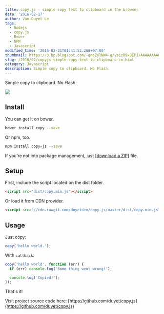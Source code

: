 ```yaml
---
title: copy.js - simple copy text to clipboard in the browser
date: '2016-02-17'
author: Van-Duyet Le
tags:
  - Nodejs
  - copy.js
  - Bower
  - NPM
  - Javascript
modified_time: '2016-02-21T01:41:52.268+07:00'
thumbnail: https://3.bp.blogspot.com/-qnoZylNW4-g/VsizR9xBEPI/AAAAAAAAQAw/fR-qHa0ccjk/s1600/copyjs.png
slug: /2016/02/copyjs-simple-copy-text-to-clipboard-in.html
category: Javascript
description: Simple copy to clipboard. No Flash.
---
```


Simple copy to clipboard. No Flash.

![](https://3.bp.blogspot.com/-qnoZylNW4-g/VsizR9xBEPI/AAAAAAAAQAw/fR-qHa0ccjk/s1600/copyjs.png)

## Install

You can get it on bower.

```bash
bower install copy --save
```

Or npm, too.

```bash
npm install copy-js --save
```

If you're not into package management, just [[download a ZIP]](https://github.com/duyet/copy.js/archive/master.zip) file.

## Setup

First, include the script located on the dist folder.

```html
<script src="dist/copy.min.js"></script>
```

Or load it from CDN provider.

```html
<script src="//cdn.rawgit.com/duyetdev/copy.js/master/dist/copy.min.js"></script>
```

## Usage

Just copy:

```js
copy('hello world.');
```

With `callback`:

```js
copy('hello world', function (err) {
  if (err) console.log('Some thing went wrong!');

  console.log('Copied!');
});
```

That's it!

Visit project source code here: [https://github.com/duyet/copy.js](https://github.com/duyet/copy.js)
